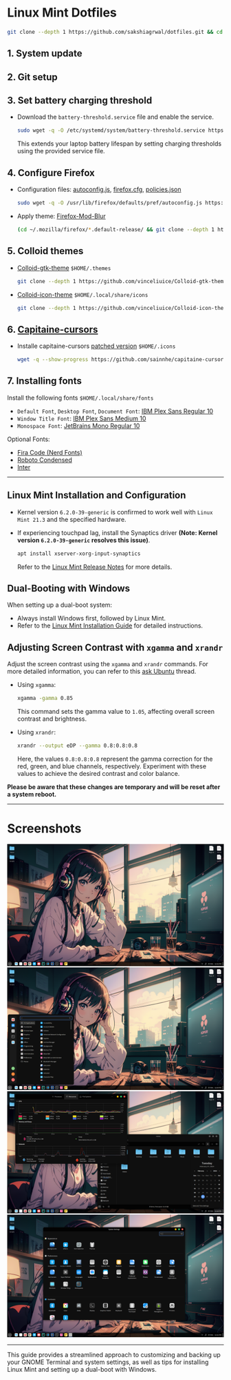 # Linux Mint Dotfiles

```sh
git clone --depth 1 https://github.com/sakshiagrwal/dotfiles.git && cd dotfiles && ./setup.sh
```

## 1. System update

## 2. Git setup

## 3. Set battery charging threshold

-   Download the `battery-threshold.service` file and enable the service.

    ```sh
    sudo wget -q -O /etc/systemd/system/battery-threshold.service https://raw.githubusercontent.com/sakshiagrwal/dotfiles/main/battery-threshold.service && sudo systemctl enable --now battery-threshold.service
    ```

    This extends your laptop battery lifespan by setting charging thresholds using the provided service file.

## 4. Configure Firefox

-   Configuration files: [autoconfig.js](https://github.com/sakshiagrwal/Scripts/blob/main/Windows/Extra/autoconfig.js), [firefox.cfg](https://github.com/sakshiagrwal/Scripts/blob/dev/Linux/usr/lib/firefox/firefox.cfg), [policies.json](https://github.com/sakshiagrwal/Scripts/blob/dev/Linux/usr/lib/firefox/distribution/policies.json)

    ```sh
    sudo wget -q -O /usr/lib/firefox/defaults/pref/autoconfig.js https://raw.githubusercontent.com/sakshiagrwal/dotfiles/main/autoconfig.js && sudo wget -q -O /usr/lib/firefox/firefox.cfg https://raw.githubusercontent.com/sakshiagrwal/dotfiles/main/firefox.cfg && sudo wget -q -O /usr/lib/firefox/distribution/policies.json https://raw.githubusercontent.com/sakshiagrwal/dotfiles/main/policies.json
    ```

-   Apply theme: [Firefox-Mod-Blur](https://github.com/datguypiko/Firefox-Mod-Blur)

    ```sh
    (cd ~/.mozilla/firefox/*.default-release/ && git clone --depth 1 https://github.com/datguypiko/Firefox-Mod-Blur chrome && cd chrome/ && rm -rf !(ASSETS|*.css) .[^.]*)
    ```

## 5. Colloid themes

-   [Colloid-gtk-theme](https://github.com/vinceliuice/Colloid-gtk-theme) `$HOME/.themes`

    ```sh
    git clone --depth 1 https://github.com/vinceliuice/Colloid-gtk-theme && cd Colloid-gtk-theme && ./install.sh -c dark --tweaks black rimless && cd .. && rm -rf Colloid-gtk-theme
    ```

-   [Colloid-icon-theme](https://github.com/vinceliuice/Colloid-icon-theme) `$HOME/.local/share/icons`

    ```sh
    git clone --depth 1 https://github.com/vinceliuice/Colloid-icon-theme && cd Colloid-icon-theme && ./install.sh && cd .. && rm -rf Colloid-icon-theme
    ```

## 6. [Capitaine-cursors](https://github.com/keeferrourke/capitaine-cursors)

-   Installe capitaine-cursors [patched version](https://github.com/sainnhe/capitaine-cursors) `$HOME/.icons`

    ```sh
    wget -q --show-progress https://github.com/sainnhe/capitaine-cursors/releases/download/r5/Linux.zip && unzip -q Linux.zip -d Capitaine-Cursors && cd Capitaine-Cursors/ && mv 'Capitaine Cursors' ~/.icons/Capitaine-Cursors && cd .. && rm -rf Capitaine-Cursors Linux.zip
    ```

## 7. Installing fonts

Install the following fonts `$HOME/.local/share/fonts`

-   `Default Font`, `Desktop Font`, `Document Font`: [IBM Plex Sans Regular 10](https://fonts.google.com/specimen/IBM+Plex+Sans)
-   `Window Title Font`: [IBM Plex Sans Medium 10](https://fonts.google.com/specimen/IBM+Plex+Sans)
-   `Monospace Font`: [JetBrains Mono Regular 10](https://www.jetbrains.com/lp/mono)

Optional Fonts:

-   [Fira Code (Nerd Fonts)](https://github.com/ryanoasis/nerd-fonts/releases/latest)
-   [Roboto Condensed](https://fonts.google.com/specimen/Roboto+Condensed)
-   [Inter](https://fonts.google.com/specimen/Inter)

---

## Linux Mint Installation and Configuration

-   Kernel version `6.2.0-39-generic` is confirmed to work well with `Linux Mint 21.3` and the specified hardware.
-   If experiencing touchpad lag, install the Synaptics driver **(Note: Kernel version `6.2.0-39-generic` resolves this issue)**.

    ```sh
    apt install xserver-xorg-input-synaptics
    ```

    Refer to the [Linux Mint Release Notes](https://linuxmint.com/rel_virginia.php) for more details.

## Dual-Booting with Windows

When setting up a dual-boot system:

-   Always install Windows first, followed by Linux Mint.
-   Refer to the [Linux Mint Installation Guide](https://linuxmint-installation-guide.readthedocs.io/en/latest/multiboot.html) for detailed instructions.

## Adjusting Screen Contrast with `xgamma` and `xrandr`

Adjust the screen contrast using the `xgamma` and `xrandr` commands. For more detailed information, you can refer to this [ask Ubuntu](https://askubuntu.com/questions/91195/how-do-i-adjust-the-screen-contrast) thread.

-   Using `xgamma`:

    ```sh
    xgamma -gamma 0.85
    ```

    This command sets the gamma value to `1.05`, affecting overall screen contrast and brightness.

-   Using `xrandr`:

    ```sh
    xrandr --output eDP --gamma 0.8:0.8:0.8
    ```

    Here, the values `0.8:0.8:0.8` represent the gamma correction for the red, green, and blue channels, respectively. Experiment with these values to achieve the desired contrast and color balance.

**Please be aware that these changes are temporary and will be reset after a system reboot.**

---

# Screenshots

![Screenshot1](Img/Screenshot1.png)
![Screenshot2](Img/Screenshot2.png)
![Screenshot3](Img/Screenshot3.png)
![Screenshot4](Img/Screenshot4.png)

---

This guide provides a streamlined approach to customizing and backing up your GNOME Terminal and system settings, as well as tips for installing Linux Mint and setting up a dual-boot with Windows.
